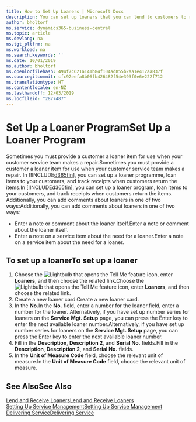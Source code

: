 ```yaml
---
title: How to Set Up Loaners | Microsoft Docs
description: You can set up loaners that you can lend to customers to replace service items while they are in service.
author: bholtorf
ms.service: dynamics365-business-central
ms.topic: article
ms.devlang: na
ms.tgt_pltfrm: na
ms.workload: na
ms.search.keywords: ''
ms.date: 10/01/2019
ms.author: bholtorf
ms.openlocfilehash: 494f7c621a141b84f104ad855b2aa1e412aa837f
ms.sourcegitcommit: cfc92eefa8b06fb426482f54e393f0e6e222f712
ms.translationtype: HT
ms.contentlocale: en-NZ
ms.lasthandoff: 12/03/2019
ms.locfileid: "2877487"
---
```

# <a name="set-up-a-loaner-program"></a><span data-ttu-id="61e35-103">Set Up a Loaner Program</span><span class="sxs-lookup"><span data-stu-id="61e35-103">Set Up a Loaner Program</span></span>
<span data-ttu-id="61e35-104">Sometimes you must provide a customer a loaner item for use when your customer service team makes a repair.</span><span class="sxs-lookup"><span data-stu-id="61e35-104">Sometimes you must provide a customer a loaner item for use when your customer service team makes a repair.</span></span> <span data-ttu-id="61e35-105">In [!INCLUDE[d365fin](includes/d365fin_md.md)], you can set up a loaner programme, loan items to your customers, and track receipts when customers return the items.</span><span class="sxs-lookup"><span data-stu-id="61e35-105">In [!INCLUDE[d365fin](includes/d365fin_md.md)], you can set up a loaner program, loan items to your customers, and track receipts when customers return the items.</span></span> <span data-ttu-id="61e35-106">Additionally, you can add comments about loaners in one of two ways:</span><span class="sxs-lookup"><span data-stu-id="61e35-106">Additionally, you can add comments about loaners in one of two ways:</span></span>  
  
* <span data-ttu-id="61e35-107">Enter a note or comment about the loaner itself.</span><span class="sxs-lookup"><span data-stu-id="61e35-107">Enter a note or comment about the loaner itself.</span></span>  
* <span data-ttu-id="61e35-108">Enter a note on a service item about the need for a loaner.</span><span class="sxs-lookup"><span data-stu-id="61e35-108">Enter a note on a service item about the need for a loaner.</span></span>  

## <a name="to-set-up-a-loaner"></a><span data-ttu-id="61e35-109">To set up a loaner</span><span class="sxs-lookup"><span data-stu-id="61e35-109">To set up a loaner</span></span>  
1. <span data-ttu-id="61e35-110">Choose the ![Lightbulb that opens the Tell Me feature](media/ui-search/search_small.png "Tell me what you want to do") icon, enter **Loaners**, and then choose the related link.</span><span class="sxs-lookup"><span data-stu-id="61e35-110">Choose the ![Lightbulb that opens the Tell Me feature](media/ui-search/search_small.png "Tell me what you want to do") icon, enter **Loaners**, and then choose the related link.</span></span>  
2. <span data-ttu-id="61e35-111">Create a new loaner card.</span><span class="sxs-lookup"><span data-stu-id="61e35-111">Create a new loaner card.</span></span> 
3. <span data-ttu-id="61e35-112">In the **No.**</span><span class="sxs-lookup"><span data-stu-id="61e35-112">In the **No.**</span></span> <span data-ttu-id="61e35-113">field, enter a number for the loaner.</span><span class="sxs-lookup"><span data-stu-id="61e35-113">field, enter a number for the loaner.</span></span> <span data-ttu-id="61e35-114">Alternatively, if you have set up number series for loaners on the **Service Mgt. Setup** page, you can press the Enter key to enter the next available loaner number.</span><span class="sxs-lookup"><span data-stu-id="61e35-114">Alternatively, if you have set up number series for loaners on the **Service Mgt. Setup** page, you can press the Enter key to enter the next available loaner number.</span></span>  
4. <span data-ttu-id="61e35-115">Fill in the **Description**, **Description 2**, and **Serial No.** fields.</span><span class="sxs-lookup"><span data-stu-id="61e35-115">Fill in the **Description**, **Description 2**, and **Serial No.** fields.</span></span>  
5. <span data-ttu-id="61e35-116">In the **Unit of Measure Code** field, choose the relevant unit of measure.</span><span class="sxs-lookup"><span data-stu-id="61e35-116">In the **Unit of Measure Code** field, choose the relevant unit of measure.</span></span>  
  
## <a name="see-also"></a><span data-ttu-id="61e35-117">See Also</span><span class="sxs-lookup"><span data-stu-id="61e35-117">See Also</span></span>
[<span data-ttu-id="61e35-118">Lend and Receive Loaners</span><span class="sxs-lookup"><span data-stu-id="61e35-118">Lend and Receive Loaners</span></span>](service-how-to-lend-receive-loaners.md)  
[<span data-ttu-id="61e35-119">Setting Up Service Management</span><span class="sxs-lookup"><span data-stu-id="61e35-119">Setting Up Service Management</span></span>](service-setup-service.md)  
[<span data-ttu-id="61e35-120">Delivering Service</span><span class="sxs-lookup"><span data-stu-id="61e35-120">Delivering Service</span></span>](service-deliver-service.md)  

